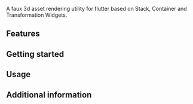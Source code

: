 A faux 3d asset rendering utility for flutter based on Stack, Container and Transformation Widgets.

## Features

## Getting started

## Usage

## Additional information

